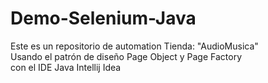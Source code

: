 # Demo-Selenium-Java
Este es un repositorio de automation Tienda: "AudioMusica"  
Usando el patrón de diseño   Page Object y Page Factory     
con el IDE Java Intellij Idea
